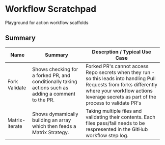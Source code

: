 # Workflow Scratchpad
Playground for action workflow scaffolds

## Summary

Name | Summary | Descrption / Typical Use Case
---|---|---
Fork Validate | Shows checking for a forked PR, and conditionally taking actions such as adding a comment to the PR. | Forked PR's cannot access Repo secrets when they run - so this leads into handling Pull Requests from forks differently where your workflow actions leverage secrets as part of the process to validate PR's
Matrix-iterate | Shows dymamically building an array which then feeds a Matrix Strategy. | Taking multiple files and validating their contents. Each files pass/fail needs to be respresented in the GitHub workflow step log.
